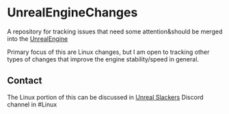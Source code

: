 # UnrealEngineChanges

A repository for tracking issues that need some attention&should be merged into the [UnrealEngine](https://github.com/EpicGames/UnrealEngine)

Primary focus of this are Linux changes, but I am open to tracking other types of changes that improve the engine stability/speed in general.

## Contact

The Linux portion of this can be discussed in [Unreal Slackers](https://discord.gg/unreal-slackers) Discord channel in #Linux
